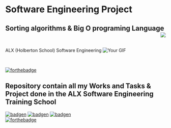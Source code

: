 # Software Engineering Project
## Sorting algorithms & Big O programing Language <img align='right' src="https://raw.githubusercontent.com/stoicaandrei/sorting-visualizer/master/content/demo.gif">
</br>

ALX (Holberton School) Software Engineering <img src="https://raw.githubusercontent.com/stoicaandrei/sorting-visualizer/master/content/demo.gif" alt="Your GIF">

</br>

[![forthebadge](https://forthebadge.com/images/badges/built-with-love.svg)](https://forthebadge.com)
## Repository contain all my Works and Tasks &amp; Project done in the ALX Software Engineering Training School

[![badgen](https://badgen.net/badge/icon/terminal?icon=terminal&label)](https://badgen.net)
[![badgen](https://badgen.net/badge/icon/git?icon=git&label)](https://badgen.ne)
[![badgen](https://badgen.net/badge/icon/git?icon=git&label)](https://badgen.ne)
</br>
[![forthebadge](https://forthebadge.com/images/badges/made-with-c.svg)](https://forthebadge.com)                                                      
                                                           
